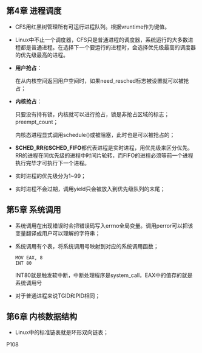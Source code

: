 ## 第4章 进程调度

- CFS用红黑树管理所有可运行进程队列。根据vruntime作为键值。

- Linux中不止一个调度器，CFS只是普通进程的调度器，系统运行的大多数进程都是普通进程。在选择下一个要运行的进程时，会选择优先级最高的调度器的优先级最高的进程。

- **用户抢占**：

  在从内核空间返回用户空间时，如果need_resched标志被设置就可以被抢占；

- **内核抢占**：

  只要没有持有锁，内核就可以进行抢占，锁是非抢占区域的标志；preempt_count；

  内核态进程显式调用schedule()或被阻塞，此时也是可以被抢占的；

- **SCHED_RR**和**SCHED_FIFO**都代表进程是实时进程，用优先级来区分优先。RR的进程在同优先级的进程中时间片轮转，而FIFO的进程必须等前一个进程执行完毕才可执行下一个进程。
- 实时进程的优先级分为1~99；
- 实时进程不会过期，调用yield只会被放入到优先级队列的末尾；

## 第5章 系统调用

- 系统调用在出现错误时会把错误码写入errno全局变量。调用perror可以把该变量翻译成用户可以理解的字符串；

- 系统调用有个表，将系统调用号映射到对应的系统调用函数；

  ```assembly
  MOV EAX, 8
  INT 80	
  ```

  INT80就是触发软中断，中断处理程序是system_call，EAX中的值存的就是系统调用号

- 对于普通进程来说TGID和PID相同；

## 第6章 内核数据结构

- Linux中的标准链表就是环形双向链表；

P108